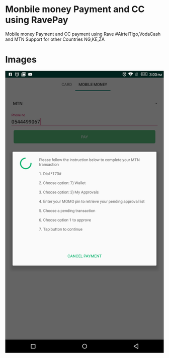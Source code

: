 #  Monbile money Payment and CC using  RavePay   
Mobile money Payment and CC payment using Rave
#AirtelTigo,VodaCash and MTN 
Support for other Countries NG,KE,ZA
  
 # Images 
 ![](RavePayTuts/Screenshot.png)
 
